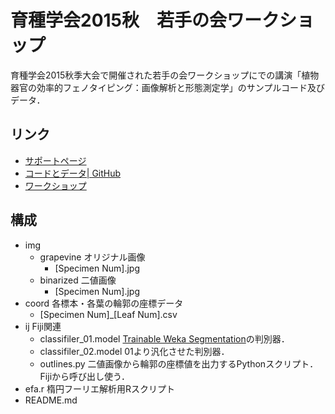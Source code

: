# 育種学会2015秋　若手の会ワークショップ

育種学会2015秋季大会で開催された若手の会ワークショップにでの講演「植物器官の効率的フェノタイピング：画像解析と形態測定学」のサンプルコード及びデータ．

## リンク
* [サポートページ](https://koji.noshita.net/page/morphometrics/workshop2015_jsb.html)
* [コードとデータ| GitHub](https://github.com/noshita/wsJBS2015Aut.git)
* [ワークショップ](https://sites.google.com/a/ut-biomet.org/jsb-2015autumn-workshop/home)

## 構成

- img
	* grapevine オリジナル画像
		* [Specimen Num].jpg
	* binarized 二値画像
		* [Specimen Num].jpg
- coord 各標本・各葉の輪郭の座標データ
	* [Specimen Num]_[Leaf Num].csv
- ij Fiji関連
	* classifiler_01.model [Trainable Weka Segmentation](http://imagej.net/Trainable_Weka_Segmentation)の判別器．
	* classifiler_02.model 01より汎化させた判別器．
	* outlines.py 二値画像から輪郭の座標値を出力するPythonスクリプト．Fijiから呼び出し使う．
- efa.r 楕円フーリエ解析用Rスクリプト
- README.md